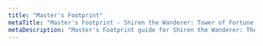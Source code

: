 ```yaml
---
title: "Master's Footprint"
metaTitle: "Master's Footprint - Shiren the Wanderer: Tower of Fortune Wiki"
metaDescription: "Master's Footprint guide for Shiren the Wanderer: The Tower of Fortune and the Dice of Fate."
---
```

